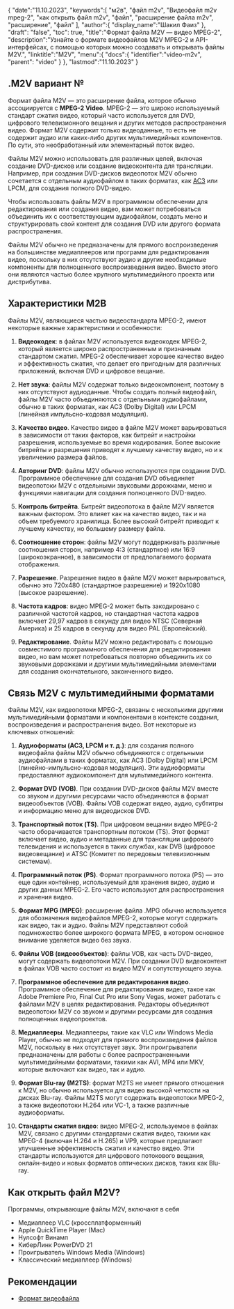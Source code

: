 {
"date":"11.10.2023",
   "keywords":[
"м2в",
"файл m2v",
"Видеофайл m2v mpeg-2",
"как открыть файл m2v",
"файл",
"расширение файла m2v",
"расширение",
"файл"
],
   "author":{
"display_name":"Шакил Фаиз"
},
"draft": "false",
"toc": true,
"title":"Формат файла M2V — видео MPEG-2",
   "description":"Узнайте о формате видеофайлов M2V MPEG-2 и API-интерфейсах, с помощью которых можно создавать и открывать файлы M2V.",
"linktitle":"M2V",
   "menu":{
      "docs":{
         "identifier":"video-m2v",
"parent": "video"
}
},
"lastmod":"11.10.2023"
}

## .M2V вариант №

Формат файла M2V — это расширение файла, которое обычно ассоциируется с **MPEG-2 Video**. MPEG-2 — это широко используемый стандарт сжатия видео, который часто используется для DVD, цифрового телевизионного вещания и других методов распространения видео. Формат M2V содержит только видеоданные, то есть не содержит аудио или каких-либо других мультимедийных компонентов. По сути, это необработанный или элементарный поток видео.

Файлы M2V можно использовать для различных целей, включая создание DVD-дисков или создание видеоконтента для трансляции. Например, при создании DVD-дисков видеопоток M2V обычно сочетается с отдельным аудиофайлом в таких форматах, как [AC3](/ru/audio/ac3/) или LPCM, для создания полного DVD-видео.

Чтобы использовать файлы M2V в программном обеспечении для редактирования или создания видео, вам может потребоваться объединить их с соответствующим аудиофайлом, создать меню и структурировать свой контент для создания DVD или другого формата распространения.

Файлы M2V обычно не предназначены для прямого воспроизведения на большинстве медиаплееров или программ для редактирования видео, поскольку в них отсутствуют аудио и другие необходимые компоненты для полноценного воспроизведения видео. Вместо этого они являются частью более крупного мультимедийного проекта или дистрибутива.

## Характеристики М2В

Файлы M2V, являющиеся частью видеостандарта MPEG-2, имеют некоторые важные характеристики и особенности:

1. **Видеокодек**: в файлах M2V используется видеокодек MPEG-2, который является широко распространенным и признанным стандартом сжатия. MPEG-2 обеспечивает хорошее качество видео и эффективность сжатия, что делает его пригодным для различных приложений, включая DVD и цифровое вещание.
    
















2. **Нет звука**: файлы M2V содержат только видеокомпонент, поэтому в них отсутствуют аудиоданные. Чтобы создать полный видеофайл, файлы M2V часто объединяются с отдельными аудиофайлами, обычно в таких форматах, как AC3 (Dolby Digital) или LPCM (линейная импульсно-кодовая модуляция).
    
















3. **Качество видео**. Качество видео в файле M2V может варьироваться в зависимости от таких факторов, как битрейт и настройки разрешения, используемые во время кодирования. Более высокие битрейты и разрешения приводят к лучшему качеству видео, но и к увеличению размера файлов.
       

















4. **Авторинг DVD**: файлы M2V обычно используются при создании DVD. Программное обеспечение для создания DVD объединяет видеопотоки M2V с отдельными звуковыми дорожками, меню и функциями навигации для создания полноценного DVD-видео.
    
















5. **Контроль битрейта**. Битрейт видеопотока в файле M2V является важным фактором. Это влияет как на качество видео, так и на объем требуемого хранилища. Более высокий битрейт приводит к лучшему качеству, но большему размеру файла.
    
















6. **Соотношение сторон**: файлы M2V могут поддерживать различные соотношения сторон, например 4:3 (стандартное) или 16:9 (широкоэкранное), в зависимости от предполагаемого формата отображения.
    
















7. **Разрешение**. Разрешение видео в файле M2V может варьироваться, обычно это 720x480 (стандартное разрешение) и 1920x1080 (высокое разрешение).
    
















8. **Частота кадров**: видео MPEG-2 может быть закодировано с различной частотой кадров, но стандартная частота кадров включает 29,97 кадров в секунду для видео NTSC (Северная Америка) и 25 кадров в секунду для видео PAL (Европейский).
    
















9. **Редактирование**. Файлы M2V можно редактировать с помощью совместимого программного обеспечения для редактирования видео, но вам может потребоваться повторно объединить их со звуковыми дорожками и другими мультимедийными элементами для создания окончательного, законченного видео.

## Связь M2V с мультимедийными форматами

Файлы M2V, как видеопотоки MPEG-2, связаны с несколькими другими мультимедийными форматами и компонентами в контексте создания, воспроизведения и распространения видео. Вот некоторые из ключевых отношений:

1. **Аудиоформаты (AC3, LPCM и т. д.)**: для создания полного видеофайла файлы M2V обычно объединяются с отдельными аудиофайлами в таких форматах, как AC3 (Dolby Digital) или LPCM (линейно-импульсно-кодовая модуляция). Эти аудиоформаты предоставляют аудиокомпонент для мультимедийного контента.
    
















2. **Формат DVD (VOB)**. При создании DVD-дисков файлы M2V вместе со звуком и другими ресурсами часто объединяются в формат видеообъектов (VOB). Файлы VOB содержат видео, аудио, субтитры и информацию меню для видеодисков DVD.
    
















3. **Транспортный поток (TS)**. При цифровом вещании видео MPEG-2 часто оборачивается транспортным потоком (TS). Этот формат включает видео, аудио и метаданные для трансляции цифрового телевидения и используется в таких службах, как DVB (цифровое видеовещание) и ATSC (Комитет по передовым телевизионным системам).
    
















4. **Программный поток (PS)**. Формат программного потока (PS) — это еще один контейнер, используемый для хранения видео, аудио и других данных MPEG-2. Его часто используют для распространения и хранения видео.
    
















5. **Формат MPG (MPEG)**: расширение файла .MPG обычно используется для обозначения видеофайлов MPEG-2, которые могут содержать как видео, так и аудио. Файлы M2V представляют собой подмножество более широкого формата MPEG, в котором основное внимание уделяется видео без звука.
    
















6. **Файлы VOB (видеообъектов)**: файлы VOB, как часть DVD-видео, могут содержать видеопотоки M2V. При создании DVD видеоконтент в файлах VOB часто состоит из видео M2V и сопутствующего звука.
    
















7. **Программное обеспечение для редактирования видео**. Программное обеспечение для редактирования видео, такое как Adobe Premiere Pro, Final Cut Pro или Sony Vegas, может работать с файлами M2V в целях редактирования. Редакторы объединяют видеопотоки M2V со звуком и другими ресурсами для создания полноценных видеопроектов.
    
















8. **Медиаплееры**. Медиаплееры, такие как VLC или Windows Media Player, обычно не подходят для прямого воспроизведения файлов M2V, поскольку в них отсутствует звук. Эти проигрыватели предназначены для работы с более распространенными мультимедийными форматами, такими как AVI, MP4 или MKV, которые включают как видео, так и аудио.
    
















9. **Формат Blu-ray (M2TS)**: формат M2TS не имеет прямого отношения к M2V, но обычно используется для видео высокой четкости на дисках Blu-ray. Файлы M2TS могут содержать видеопотоки MPEG-2, а также видеопотоки H.264 или VC-1, а также различные аудиоформаты.
    
















10. **Стандарты сжатия видео**: видео MPEG-2, используемое в файлах M2V, связано с другими стандартами сжатия видео, такими как MPEG-4 (включая H.264 и H.265) и VP9, которые предлагают улучшенные эффективность сжатия и качество видео. Эти стандарты используются для цифрового потокового вещания, онлайн-видео и новых форматов оптических дисков, таких как Blu-ray.

## Как открыть файл M2V?

Программы, открывающие файлы M2V, включают в себя

- Медиаплеер VLC (кроссплатформенный)
- Apple QuickTime Player (Mac)
- Нулсофт Винамп
- КиберЛинк PowerDVD 21
- Проигрыватель Windows Media (Windows)
- Классический медиаплеер (Windows)

## Рекомендации
* [Формат видеофайла](https://en.wikipedia.org/wiki/Video_file_format)

